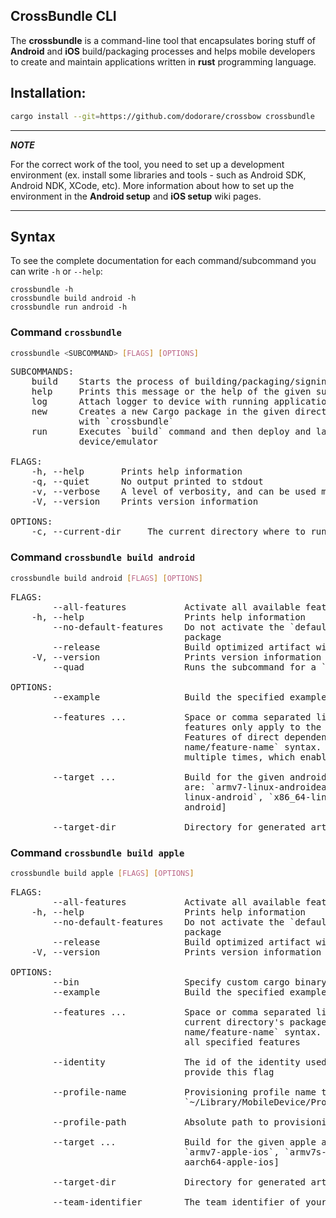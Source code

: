 ## CrossBundle CLI

The **crossbundle** is a command-line tool that encapsulates boring stuff of **Android** and **iOS** build/packaging processes and helps mobile developers to create and maintain applications written in **rust** programming language.

## Installation:

```sh
cargo install --git=https://github.com/dodorare/crossbow crossbundle
```

---
***NOTE***

For the correct work of the tool, you need to set up a development environment (ex. install some libraries and tools - such as Android SDK, Android NDK, XCode, etc).
More information about how to set up the environment in the **Android setup** and **iOS setup** wiki pages.

---

## Syntax

To see the complete documentation for each command/subcommand you can write `-h` or `--help`:
```
crossbundle -h
crossbundle build android -h
crossbundle run android -h
```

### Command `crossbundle`

```sh
crossbundle <SUBCOMMAND> [FLAGS] [OPTIONS]
```

<pre>
SUBCOMMANDS:
    build    Starts the process of building/packaging/signing of the rust crate
    help     Prints this message or the help of the given subcommand(s)
    log      Attach logger to device with running application
    new      Creates a new Cargo package in the given directory. Project will be ready to build
             with `crossbundle`
    run      Executes `build` command and then deploy and launches the application on the
             device/emulator

FLAGS:
    -h, --help       Prints help information
    -q, --quiet      No output printed to stdout
    -v, --verbose    A level of verbosity, and can be used multiple times
    -V, --version    Prints version information

OPTIONS:
    -c, --current-dir <current-dir>    The current directory where to run all commands
</pre>

### Command `crossbundle build android`

```sh
crossbundle build android [FLAGS] [OPTIONS]
```

<pre>
FLAGS:
        --all-features           Activate all available features of selected package
    -h, --help                   Prints help information
        --no-default-features    Do not activate the `default` feature of the current directory's
                                 package
        --release                Build optimized artifact with the `release` profile
    -V, --version                Prints version information
	    --quad                   Runs the subcommand for a `macroquad` project

OPTIONS:
        --example <example>               Build the specified example

        --features <features>...           Space or comma separated list of features to activate. These
                                 features only apply to the current directory's package.
                                 Features of direct dependencies may be enabled with `dep-
                                 name/feature-name` syntax. This flag may be specified
                                 multiple times, which enables all specified features

        --target <target>...             Build for the given android architecture. Supported targets
                                 are: `armv7-linux-androideabi`, `aarch64-linux-android`, `i686-
                                 linux-android`, `x86_64-linux-android` [default: aarch64-linux-
                                 android]

        --target-dir <target-dir>            Directory for generated artifact and intermediate files
</pre>

### Command `crossbundle build apple`

```sh
crossbundle build apple [FLAGS] [OPTIONS]
```

<pre>
FLAGS:
        --all-features           Activate all available features of selected package
    -h, --help                   Prints help information
        --no-default-features    Do not activate the `default` feature of the current directory's
                                 package
        --release                Build optimized artifact with the `release` profile
    -V, --version                Prints version information

OPTIONS:
        --bin <bin>                   Specify custom cargo binary
        --example <example>               Build the specified example

        --features <features>...           Space or comma separated list of features to activate. These features only apply to the
                                 current directory's package. Features of direct dependencies may be enabled with `dep-
                                 name/feature-name` syntax. This flag may be specified multiple times, which enables
                                 all specified features

        --identity <identity>              The id of the identity used for signing. It won't start the signing process until you
                                 provide this flag

        --profile-name <profile-name>          Provisioning profile name to find in this directory:
                                 `~/Library/MobileDevice/Provisioning\ Profiles/`

        --profile-path <profile-path>          Absolute path to provisioning profile

        --target <target>...             Build for the given apple architecture. Supported targets are: 'aarch64-apple-ios`,
                                 `armv7-apple-ios`, `armv7s-apple-ios`, `i386-apple-ios`, `x86_64-apple-ios` [default:
                                 aarch64-apple-ios]

        --target-dir <target-dir>            Directory for generated artifact and intermediate files

        --team-identifier <team-identifier>       The team identifier of your signing identity
</pre>
